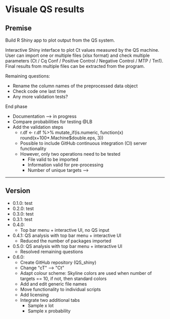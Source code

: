 # Visuale QS results

## Premise
Build R Shiny app to plot output from the QS system.

Interactive Shiny interface to plot Ct values measured by the QS machine. User can import one or multiple files (xlsx format) and check multiple parameters (Ct / Cq Conf / Positive Control / Negative Control / MTP	/ Tm1). Final results from multiple files can be extracted from the program.

Remaining questions:
* Rename the column names of the preprocessed data object
* Check code one last time
* Any more validation tests?

End phase

* Documentation --> in progress
* Compare probabilities for testing @LB
* Add the validation steps
  * r.df <- r.df %>% mutate_if(is.numeric, function(x) round(x+100*.Machine$double.eps, 3))
  * Possible to include GitHub continuous integration (CI) server functionality
  * However, only two operations need to be tested
    * File valid to be imported
    * Information valid for pre-processing
    * Number of unique targets -->

-------------------------------------------------------------------------------

## Version

* 0.1.0: test
* 0.2.0: test
* 0.3.0: test
* 0.3.1: test
* 0.4.0: 
  * Top bar menu + interactive UI, no QS input
* 0.4.1: QS analysis with top bar menu + interactive UI
  * Reduced the number of packages imported
* 0.5.0: QS analysis with top bar menu + interactive UI
  * Resolved remaining questions
* 0.6.0: 
  * Create GitHub repository (QS_shiny)
  * Change "cT" --> "Ct"
  * Adapt colour scheme: Skyline colors are used when number of targets == 10, if not, then standard colors
  * Add and edit generic file names
  * Move functionality to individual scripts
  * Add licensing
  * Integrate two additional tabs
    * Sample x lot
    * Sample x probability
